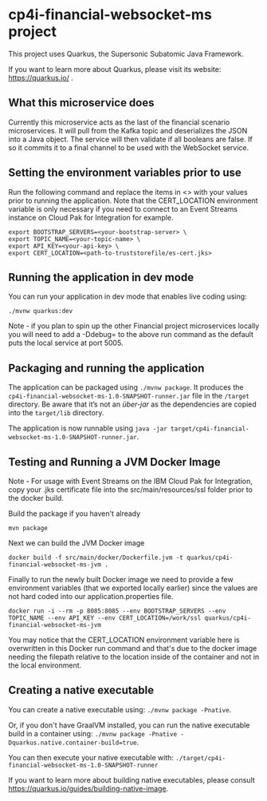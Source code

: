 # cp4i-financial-websocket-ms project

This project uses Quarkus, the Supersonic Subatomic Java Framework.

If you want to learn more about Quarkus, please visit its website: https://quarkus.io/ .

## What this microservice does
Currently this microservice acts as the last of the financial scenario microservices. It will pull from the Kafka topic and deserializes the JSON into a Java object. The service will then validate if all booleans are false. If so it commits it to a final channel to be used with the WebSocket service.


## Setting the environment variables prior to use

Run the following command and replace the items in <> with your values prior to running the application. Note that the CERT_LOCATION environment variable is only necessary if you need to connect to an Event Streams instance on Cloud Pak for Integration for example.

```shell
export BOOTSTRAP_SERVERS=<your-bootstrap-server> \ 
export TOPIC_NAME=<your-topic-name> \
export API_KEY=<your-api-key> \
export CERT_LOCATION=<path-to-truststorefile/es-cert.jks>
```


## Running the application in dev mode

You can run your application in dev mode that enables live coding using:
```
./mvnw quarkus:dev
```

Note - if you plan to spin up the other Financial project microservices locally you will need to add a -Ddebug=<port> to the above run command as the default puts the local service at port 5005.

## Packaging and running the application

The application can be packaged using `./mvnw package`.
It produces the `cp4i-financial-websocket-ms-1.0-SNAPSHOT-runner.jar` file in the `/target` directory.
Be aware that it’s not an _über-jar_ as the dependencies are copied into the `target/lib` directory.

The application is now runnable using `java -jar target/cp4i-financial-websocket-ms-1.0-SNAPSHOT-runner.jar`.

## Testing and Running a JVM Docker Image 

Note - For usage with Event Streams on the IBM Cloud Pak for Integration, copy your .jks certificate file into the src/main/resources/ssl folder prior to the docker build.

Build the package if you haven't already

```shell
mvn package
```

Next we can build the JVM Docker image

```shell
docker build -f src/main/docker/Dockerfile.jvm -t quarkus/cp4i-financial-websocket-ms-jvm .
```

Finally to run the newly built Docker image we need to provide a few environment variables (that we exported locally earlier) since the values are not hard coded into our application.properties file.

```shell
docker run -i --rm -p 8085:8085 --env BOOTSTRAP_SERVERS --env TOPIC_NAME --env API_KEY --env CERT_LOCATION=/work/ssl quarkus/cp4i-financial-websocket-ms-jvm
```

You may notice that the CERT_LOCATION environment variable here is overwritten in this Docker run command and that's due to the docker image needing the filepath relative to the location inside of the container and not in the local environment.

## Creating a native executable

You can create a native executable using: `./mvnw package -Pnative`.

Or, if you don't have GraalVM installed, you can run the native executable build in a container using: `./mvnw package -Pnative -Dquarkus.native.container-build=true`.

You can then execute your native executable with: `./target/cp4i-financial-websocket-ms-1.0-SNAPSHOT-runner`

If you want to learn more about building native executables, please consult https://quarkus.io/guides/building-native-image.
